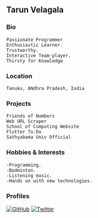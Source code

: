 ## Tarun Velagala

### Bio
    Passionate Programmer 
    Enthusiastic Learner.  
    Trustworthy.
    Interactive Team-player. 
    Thirsty for Knowledge 



### Location
    Tanuku, ANdhra Pradesh, India

### Projects 
    Friends of Numbers 
	Web URL Scraper 
    School of Computing Website 
    Flutter To-Do
    Sathyabama Univ Official

### Hobbies & Interests
    -Programming. 
    -Badminton. 
    -Listening music. 
    -Hands on with new technologies.

### Profiles
[![GitHub][github-img]](https://github.com/tarun1642) 
[![Twitter][twitter-img]](https://twitter.com/tarun__675)  

<!-- Don't edit the below 2 lines -->
[twitter-img]: https://i.imgur.com/wWzX9uB.png
[github-img]: https://i.imgur.com/9I6NRUm.png
